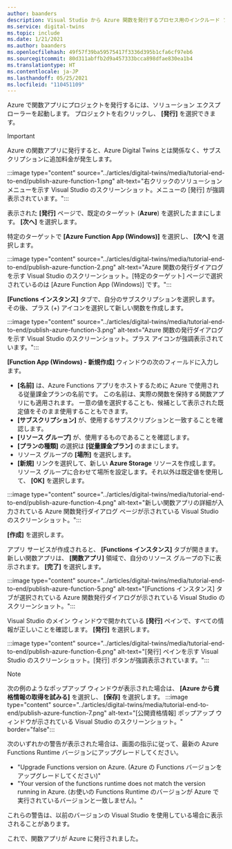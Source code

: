 ```yaml
---
author: baanders
description: Visual Studio から Azure 関数を発行するプロセス用のインクルード ファイル
ms.service: digital-twins
ms.topic: include
ms.date: 1/21/2021
ms.author: baanders
ms.openlocfilehash: 49f57f39ba59575417f3336d395b1cfa6cf97eb6
ms.sourcegitcommit: 80d311abffb2d9a457333bcca898dfae830ea1b4
ms.translationtype: HT
ms.contentlocale: ja-JP
ms.lasthandoff: 05/25/2021
ms.locfileid: "110451109"
---
```

Azure で関数アプリにプロジェクトを発行するには、ソリューション エクスプローラーを起動します。 プロジェクトを右クリックし、 **[発行]** を選択できます。

> [!IMPORTANT] 
> Azure の関数アプリに発行すると、Azure Digital Twins とは関係なく、サブスクリプションに追加料金が発生します。

:::image type="content" source="../articles/digital-twins/media/tutorial-end-to-end/publish-azure-function-1.png" alt-text="右クリックのソリューション メニューを示す Visual Studio のスクリーンショット。メニューの [発行] が強調表示されています。":::

表示された **[発行]** ページで、既定のターゲット (**Azure**) を選択したままにします。 **[次へ]** を選択します。 

特定のターゲットで **[Azure Function App (Windows)]** を選択し、 **[次へ]** を選択します。

:::image type="content" source="../articles/digital-twins/media/tutorial-end-to-end/publish-azure-function-2.png" alt-text="Azure 関数の発行ダイアログを示す Visual Studio のスクリーンショット。[特定のターゲット] ページで選択されているのは [Azure Function App (Windows)] です。":::

**[Functions インスタンス]** タブで、自分のサブスクリプションを選択します。 その後、プラス (+) アイコンを選択して新しい関数を作成します。

:::image type="content" source="../articles/digital-twins/media/tutorial-end-to-end/publish-azure-function-3.png" alt-text="Azure 関数の発行ダイアログを示す Visual Studio のスクリーンショット。プラス アイコンが強調表示されています。":::

**[Function App (Windows) - 新規作成]** ウィンドウの次のフィールドに入力します。
* **[名前]** は、Azure Functions アプリをホストするために Azure で使用される従量課金プランの名前です。 この名前は、実際の関数を保持する関数アプリにも適用されます。 一意の値を選択することも、候補として表示された既定値をそのまま使用することもできます。
* **[サブスクリプション]** が、使用するサブスクリプションと一致することを確認します。 
* **[リソース グループ]** が、使用するものであることを確認します。
* **[プランの種類]** の選択は **[従量課金プラン]** のままにします。
* リソース グループの **[場所]** を選択します。
* **[新規]** リンクを選択して、新しい **Azure Storage** リソースを作成します。 リソース グループに合わせて場所を設定します。それ以外は既定値を使用して、 **[OK]** を選択します。

:::image type="content" source="../articles/digital-twins/media/tutorial-end-to-end/publish-azure-function-4.png" alt-text="新しい関数アプリの詳細が入力されている Azure 関数発行ダイアログ ページが示されている Visual Studio のスクリーンショット。":::

**[作成]** を選択します。

アプリ サービスが作成されると、 **[Functions インスタンス]** タブが開きます。 新しい関数アプリは、 **[関数アプリ]** 領域で、自分のリソース グループの下に表示されます。 **[完了]** を選択します。

:::image type="content" source="../articles/digital-twins/media/tutorial-end-to-end/publish-azure-function-5.png" alt-text="[Functions インスタンス] タブが選択されている Azure 関数発行ダイアログが示されている Visual Studio のスクリーンショット。":::

Visual Studio のメイン ウィンドウで開かれている **[発行]** ペインで、すべての情報が正しいことを確認します。 **[発行]** を選択します。

:::image type="content" source="../articles/digital-twins/media/tutorial-end-to-end/publish-azure-function-6.png" alt-text="[発行] ペインを示す Visual Studio のスクリーンショット。[発行] ボタンが強調表示されています。":::

> [!NOTE]
> 次の例のようなポップアップ ウィンドウが表示された場合は、 **[Azure から資格情報の取得を試みる]** を選択し、 **[保存]** を選択します。
> :::image type="content" source="../articles/digital-twins/media/tutorial-end-to-end/publish-azure-function-7.png" alt-text="[公開資格情報] ポップアップ ウィンドウが示されている Visual Studio のスクリーンショット。" border="false":::
>
> 次のいずれかの警告が表示された場合は、画面の指示に従って、最新の Azure Functions Runtime バージョンにアップグレードしてください。
> * "Upgrade Functions version on Azure. (Azure の Functions バージョンをアップグレードしてください)"
> * "Your version of the functions runtime does not match the version running in Azure. (お使いの Functions Runtime のバージョンが Azure で実行されているバージョンと一致しません)。"
>
> これらの警告は、以前のバージョンの Visual Studio を使用している場合に表示されることがあります。

これで、関数アプリが Azure に発行されました。
